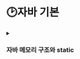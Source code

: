 # 🕑자바 기본

<details>
    <summary><h3>자바 메모리 구조와 static</h3></summary>

* 메서드 영역(Method Area) : 메서드 영역은 프로그램을 실행하는데 필요한 공통 데이터를 관리한다. 이 영역은 프로그램의 모든 영역에서 공유한다.
  * 클래스 정보 : 클래스의 실행 코드(바이트 코드), 필드, 메서드와 생성자 코드 등 모든 실행 코드가 존재한다.
    * static 영역 : static 변수들을 보관한다.
    * 멤버 변수(필드)의 종류
      * 인스턴스 변수 : static이 붙지 않은 멤버 변수
      * 클래스 변수 : static이 붙은 멤버 변수, 정적 변수, static 변수 등으로 부르기도 한다.
  * 런타임 상수 풀 : 프로그램을 실행하는데 필요한 공통 리터럴 상수를 보관한다.
  <br></br>

* 스택 영역(Stack Area) : 자바 실행 시, 각 쓰레드별로 하나의 실행 스택이 생성된다. 따라서 쓰레드 수 만큼 스택 영역이 생성된다. 각 스택 프레임은 지역 변수, 중간 연산 결과, 메서드 호출 정보 등을 포함한다.
  * 스택 프레임 : 메서드를 호출할 때마다 하나의 스택 프레임이 쌓이고, 메서드가 종료되면 해당 스택 프레임이 제거된다.
  <br></br>

* 힙 영역(Heap Area) : 객체(인스턴스)와 배열이 생성되는 영역이다. 가비지 컬렉션(GC)이 이루어지는 주요 영역이며, 더 이상 참조되지 않는 객체는 GC에 의해 제거된다.
<br></br>

* **정적 변수 접근 법**
  * 정적 변수의 경우 인스턴스를 통한 접근은 추천하지 않는다. 코드를 읽을 때 마치 인스턴스 변수에 접근하는것 처럼 오해할 수 있기 때문이다.
    정적 변수는 클래스에서 공용으로 관리하기 때문에 클래스를 통해서 접근하는 것이 더 명확하다. 따라서 정적 변수에 접근할 때는 클래스를 통해서 접근하자.
  <br></br>
* **정적 메서드 사용법**
  * static 메서드는 static 만 사용할 수 있다.
    * 클래스 내부의 기능을 사용할 때, 정적 메서드는 인스턴스 변수나 인스턴스 메서드를 사용할 수 없다.
  * 반대로 모든 곳에서 static을 호출할 수 있다.
    * 정적 메서드는 공용 기능이다. 따라서 접근 제어자만 허락한다면 클래스를 통해 모든 곳에서 static을 호출할 수 있다.
</details>